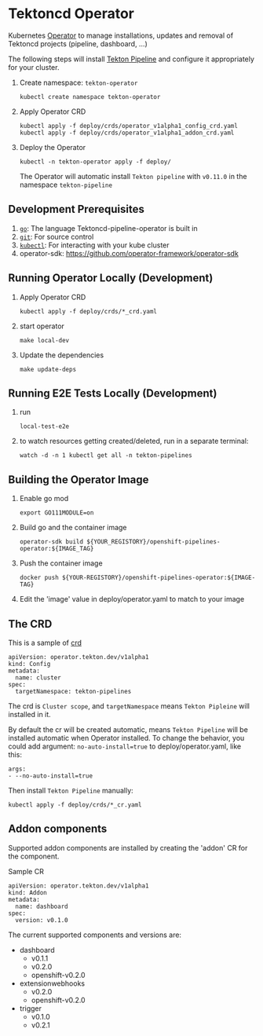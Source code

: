 # Tektoncd Operator

Kubernetes [Operator](https://operatorhub.io/getting-started) to manage installations, updates and removal of Tektoncd projects (pipeline, dashboard, …)

The following steps will install [Tekton Pipeline](https://github.com/tektoncd/pipeline) and configure it appropriately for your cluster.
1. Create namespace: `tekton-operator`  

    `kubectl create namespace tekton-operator`
    
2. Apply Operator CRD

    `kubectl apply -f deploy/crds/operator_v1alpha1_config_crd.yaml`  
    `kubectl apply -f deploy/crds/operator_v1alpha1_addon_crd.yaml`
    
3. Deploy the Operator  

    `kubectl -n tekton-operator apply -f deploy/`  
    
    The Operator will automatic install `Tekton pipeline` with `v0.11.0` in the namespace `tekton-pipeline`

## Development Prerequisites
1. [`go`](https://golang.org/doc/install): The language Tektoncd-pipeline-operator is
   built in
1. [`git`](https://help.github.com/articles/set-up-git/): For source control
1. [`kubectl`](https://kubernetes.io/docs/tasks/tools/install-kubectl/): For
   interacting with your kube cluster
1. operator-sdk: https://github.com/operator-framework/operator-sdk


## Running Operator Locally (Development)

1. Apply Operator CRD

    `kubectl apply -f deploy/crds/*_crd.yaml`

1. start operator

    `make local-dev`

1. Update the dependencies

    `make update-deps`

## Running E2E Tests Locally (Development)

1. run

    `local-test-e2e`

1. to watch resources getting created/deleted, run in a separate terminal:

    `watch -d -n 1 kubectl get all -n tekton-pipelines`

## Building the Operator Image
1. Enable go mod  

    `export GO111MODULE=on`
    
2. Build go and the container image  

    `operator-sdk build ${YOUR_REGISTORY}/openshift-pipelines-operator:${IMAGE_TAG}`
    
3. Push the container image  

    `docker push ${YOUR-REGISTORY}/openshift-pipelines-operator:${IMAGE-TAG}`
    
4. Edit the 'image' value in deploy/operator.yaml to match to your image  

## The CRD
This is a sample of [crd](https://github.com/tektoncd/operator/blob/master/deploy/crds/operator_v1alpha1_config_cr.yaml)
```
apiVersion: operator.tekton.dev/v1alpha1
kind: Config
metadata:
  name: cluster
spec:
  targetNamespace: tekton-pipelines
```
The crd is `Cluster scope`, and `targetNamespace` means `Tekton Pipleine` will installed in it.  

By default the cr will be created automatic, means `Tekton Pipeline` will be installed automatic when Operator installed.
To change the behavior, you could add argument: `no-auto-install=true` to deploy/operator.yaml, like this:  

```
args:
- --no-auto-install=true
```

Then install `Tekton Pipeline` manually:  

`kubectl apply -f deploy/crds/*_cr.yaml`

## Addon components

Supported addon components are installed by creating the 'addon' CR for the component.

Sample CR

```
apiVersion: operator.tekton.dev/v1alpha1
kind: Addon
metadata:
  name: dashboard
spec:
  version: v0.1.0
```

The current supported components and versions are:

- dashboard
  - v0.1.1
  - v0.2.0
  - openshift-v0.2.0
- extensionwebhooks
  - v0.2.0
  - openshift-v0.2.0
- trigger
  - v0.1.0
  - v0.2.1
